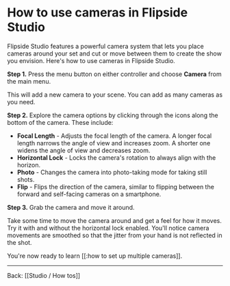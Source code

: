 # How to use cameras in Flipside Studio

Flipside Studio features a powerful camera system that lets you place cameras around your set and cut or move between them to create the show you envision. Here's how to use cameras in Flipside Studio.

**Step 1.** Press the menu button on either controller and choose **Camera** from the main menu.

This will add a new camera to your scene. You can add as many cameras as you need.

**Step 2.** Explore the camera options by clicking through the icons along the bottom of the camera. These include:

- **Focal Length** - Adjusts the focal length of the camera. A longer focal length narrows the angle of view and increases zoom. A shorter one widens the angle of view and decreases zoom.
- **Horizontal Lock** - Locks the camera's rotation to always align with the horizon.
- **Photo** - Changes the camera into photo-taking mode for taking still shots.
- **Flip** - Flips the direction of the camera, similar to flipping between the forward and self-facing cameras on a smartphone.

**Step 3.** Grab the camera and move it around.

Take some time to move the camera around and get a feel for how it moves. Try it with and without the horizontal lock enabled. You'll notice camera movements are smoothed so that the jitter from your hand is not reflected in the shot.

You're now ready to learn [[:how to set up multiple cameras]].

---

Back: [[Studio / How tos]]
